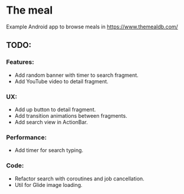# The meal
Example Android app to browse meals in https://www.themealdb.com/

## TODO:
### Features:
- Add random banner with timer to search fragment.
- Add YouTube video to detail fragment.
### UX:
- Add up button to detail fragment.
- Add transition animations between fragments.
- Add search view in ActionBar.
### Performance:
- Add timer for search typing.
### Code:
- Refactor search with coroutines and job cancellation.
- Util for Glide image loading.
